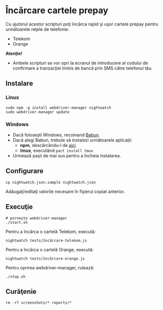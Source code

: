 # Încărcare cartele prepay

Cu ajutorul acestor scripturi poţi încărca rapid şi uşor cartele prepay
pentru următoarele reţele de telefonie:
- Telekom
- Orange

**Atenție!**

* Ambele scripturi se vor opri la ecranul de introducere al codului de
confirmare a tranzacției trimis de bancă prin SMS către telefonul tău.

## Instalare

### Linux

```
sudo npm -g install webdriver-manager nightwatch
sudo webdriver-manager update
```

### Windows

* Dacă foloseşti Windows, recomand [Babun](http://babun.github.io/).
* Dacă alegi Babun, trebuie să instalezi următoarele aplicații:
	* **npm**, descărcându-l de [aici](https://nodejs.org/en/download/)
	* **tmux**, executând `pact install tmux`
* Urmează pașii de mai sus pentru a încheia instalarea.

## Configurare

```
cp nightwatch.json.sample nightwatch.json
```

Adăugaţi/editaţi valorile necesare în fişierul copiat anterior.

## Execuţie

```
# pornește webdriver-manager
./start.sh
```

Pentru a încărca o cartelă Telekom, execută:

```
nightwatch tests/încărcare-telekom.js
```

Pentru a încărca o cartelă Orange, execută:

```
nightwatch tests/încărcare-orange.js
```

Pentru oprirea webdriver-manager, rulează:

```
./stop.sh
```

## Curăţenie

```
rm -rf screenshots/* reports/*
```
